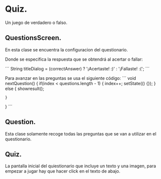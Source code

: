 # Quiz.

Un juego de verdadero o falso.

## QuestionsScreen.

En esta clase se encuentra la configuracion del questionario.

Donde se especifica la respuesta que se obtendrá al acertar o fallar:

´´´
String titleDialog = (correctAnswer) ? '¡Acertaste! :)' : '¡Fallaste! :(';
´´´ 

Para avanzar en las preguntas se usa el siguiente código:
´´´
void nextQuestion() {
if(index < questions.length - 1) {
index++;
setState(() {});
} else {
showresult();

    }
}
´´´

## Question.

Esta clase solamente recoge todas las preguntas que se van a utilizar en el questionario.


## Quiz.

La pantalla inicial del quiestionario que incluye un texto y una imagen, para empezar a jugar hay que hacer click en el texto de abajo.
